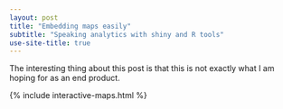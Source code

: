 ```yaml
---
layout: post
title: "Embedding maps easily"
subtitle: "Speaking analytics with shiny and R tools"
use-site-title: true
---
```


The interesting thing about this post is that this is not exactly what I am hoping for as an end product.

{% include interactive-maps.html %}